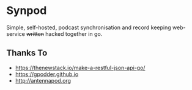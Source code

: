 # Synpod

Simple, self-hosted, podcast synchronisation and record keeping web-service ~~written~~ hacked together in go.  

## Thanks To

- https://thenewstack.io/make-a-restful-json-api-go/
- https://gpodder.github.io
- http://antennapod.org
